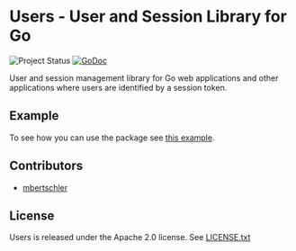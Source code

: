 # Users - User and Session Library for Go
![Project Status](http://img.shields.io/badge/status-alpha-red.svg) [![GoDoc](https://godoc.org/github.com/mbertschler/users?status.svg)](https://godoc.org/github.com/mbertschler/users)

User and session management library for Go web applications and other applications where users are identified by a session token.

## Example
To see how you can use the package see [this example](https://github.com/mbertschler/users/blob/master/example/main.go).

## Contributors

* [mbertschler](https://github.com/mbertschler)

## License

Users is released under the Apache 2.0 license. See
[LICENSE.txt](https://github.com/mbertschler/users/blob/master/LICENSE.txt)